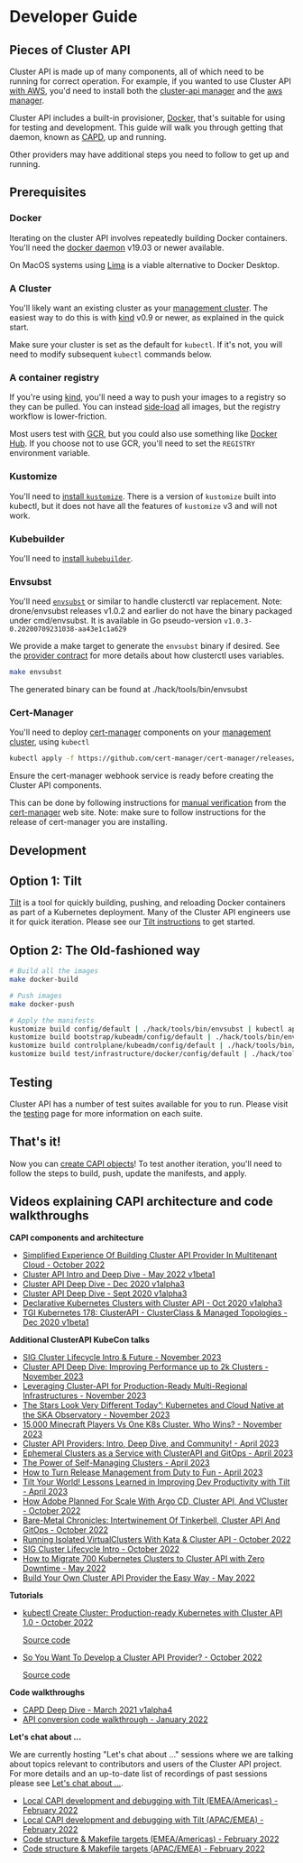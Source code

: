 # Developer Guide

## Pieces of Cluster API

Cluster API is made up of many components, all of which need to be running for correct operation.
For example, if you wanted to use Cluster API [with AWS][capa], you'd need to install both the [cluster-api manager][capi-manager] and the [aws manager][capa-manager].

Cluster API includes a built-in provisioner, [Docker], that's suitable for using for testing and development.
This guide will walk you through getting that daemon, known as [CAPD], up and running.

Other providers may have additional steps you need to follow to get up and running.

[capa]: https://github.com/kubernetes-sigs/cluster-api-provider-aws
[capi-manager]: https://github.com/kubernetes-sigs/cluster-api/blob/main/main.go
[capa-manager]: https://github.com/kubernetes-sigs/cluster-api-provider-aws/blob/main/main.go
[Docker]: https://github.com/kubernetes-sigs/cluster-api/tree/main/test/infrastructure/docker
[CAPD]: https://github.com/kubernetes-sigs/cluster-api/blob/main/test/infrastructure/docker/README.md

## Prerequisites

### Docker

Iterating on the cluster API involves repeatedly building Docker containers.
You'll need the [docker daemon][docker] v19.03 or newer available.

[docker]: https://docs.docker.com/install/

On MacOS systems using [Lima](https://github.com/lima-vm/lima) is a viable alternative to Docker Desktop.

### A Cluster

You'll likely want an existing cluster as your [management cluster][mcluster].
The easiest way to do this is with [kind] v0.9 or newer, as explained in the quick start.

Make sure your cluster is set as the default for `kubectl`.
If it's not, you will need to modify subsequent `kubectl` commands below.

[mcluster]: ../reference/glossary.md#management-cluster
[kind]: https://github.com/kubernetes-sigs/kind

### A container registry

If you're using [kind], you'll need a way to push your images to a registry so they can be pulled.
You can instead [side-load] all images, but the registry workflow is lower-friction.

Most users test with [GCR], but you could also use something like [Docker Hub][hub].
If you choose not to use GCR, you'll need to set the `REGISTRY` environment variable.

[side-load]: https://kind.sigs.k8s.io/docs/user/quick-start/#loading-an-image-into-your-cluster
[GCR]: https://cloud.google.com/container-registry/
[hub]: https://hub.docker.com/

### Kustomize

You'll need to [install `kustomize`][kustomize].
There is a version of `kustomize` built into kubectl, but it does not have all the features of `kustomize` v3 and will not work.

[kustomize]: https://kubectl.docs.kubernetes.io/installation/kustomize/

### Kubebuilder

You'll need to [install `kubebuilder`][kubebuilder].

[kubebuilder]: https://book.kubebuilder.io/quick-start.html#installation

### Envsubst

You'll need [`envsubst`][envsubst] or similar to handle clusterctl var replacement. Note: drone/envsubst releases v1.0.2 and earlier do not have the binary packaged under cmd/envsubst. It is available in Go pseudo-version `v1.0.3-0.20200709231038-aa43e1c1a629`

We provide a make target to generate the `envsubst` binary if desired. See the [provider contract][provider-contract] for more details about how clusterctl uses variables.

```bash
make envsubst
```

The generated binary can be found at ./hack/tools/bin/envsubst

[envsubst]: https://github.com/drone/envsubst
[provider-contract]: providers/contracts/clusterctl.md

### Cert-Manager

You'll need to deploy [cert-manager] components on your [management cluster][mcluster], using `kubectl`

```bash
kubectl apply -f https://github.com/cert-manager/cert-manager/releases/download/v1.18.1/cert-manager.yaml
```

Ensure the cert-manager webhook service is ready before creating the Cluster API components.

This can be done by following instructions for [manual verification](https://cert-manager.io/docs/installation/verify/#manual-verification)
from the [cert-manager] web site.
Note: make sure to follow instructions for the release of cert-manager you are installing.

[cert-manager]: https://github.com/cert-manager/cert-manager

## Development

## Option 1: Tilt

[Tilt][tilt] is a tool for quickly building, pushing, and reloading Docker containers as part of a Kubernetes deployment.
Many of the Cluster API engineers use it for quick iteration. Please see our [Tilt instructions] to get started.

[tilt]: https://tilt.dev
[capi-dev]: https://github.com/chuckha/capi-dev
[Tilt instructions]: core/tilt.md

## Option 2: The Old-fashioned way

```bash
# Build all the images
make docker-build

# Push images
make docker-push

# Apply the manifests
kustomize build config/default | ./hack/tools/bin/envsubst | kubectl apply -f -
kustomize build bootstrap/kubeadm/config/default | ./hack/tools/bin/envsubst | kubectl apply -f -
kustomize build controlplane/kubeadm/config/default | ./hack/tools/bin/envsubst | kubectl apply -f -
kustomize build test/infrastructure/docker/config/default | ./hack/tools/bin/envsubst | kubectl apply -f -
```

## Testing

Cluster API has a number of test suites available for you to run. Please visit the [testing][testing] page for more
information on each suite.

[testing]: core/testing.md

## That's it!

Now you can [create CAPI objects][qs]!
To test another iteration, you'll need to follow the steps to build, push, update the manifests, and apply.

[qs]: ../user/quick-start.md

## Videos explaining CAPI architecture and code walkthroughs

**CAPI components and architecture**

* [Simplified Experience Of Building Cluster API Provider In Multitenant Cloud - October 2022](https://www.youtube.com/watch?v=1oj9BuV2dzA)
* [Cluster API Intro and Deep Dive - May 2022 v1beta1](https://www.youtube.com/watch?v=9H8flXm_lKk)
* [Cluster API Deep Dive - Dec 2020 v1alpha3](https://youtu.be/npFO5Fixqcc)
* [Cluster API Deep Dive - Sept 2020 v1alpha3](https://youtu.be/9SfuQQeeK6Q)
* [Declarative Kubernetes Clusters with Cluster API - Oct 2020 v1alpha3](https://youtu.be/i6OWn2zRsZg)
* [TGI Kubernetes 178: ClusterAPI - ClusterClass & Managed Topologies - Dec 2020 v1beta1](https://www.youtube.com/watch?v=U9CDND0nzRI&list=PL7bmigfV0EqQzxcNpmcdTJ9eFRPBe-iZa&index=5)

**Additional ClusterAPI KubeCon talks**

* [SIG Cluster Lifecycle Intro & Future - November 2023](https://www.youtube.com/watch?v=MM0YPhIel2M)
* [Cluster API Deep Dive: Improving Performance up to 2k Clusters - November 2023](https://www.youtube.com/watch?v=bRPfmviTi3s)
* [Leveraging Cluster-API for Production-Ready Multi-Regional Infrastructures - November 2023](https://www.youtube.com/watch?v=BDjhGEVJ0Gs)
* [The Stars Look Very Different Today”: Kubernetes and Cloud Native at the SKA Observatory - November 2023](https://www.youtube.com/watch?v=quW8FbW1fVM)
* [15,000 Minecraft Players Vs One K8s Cluster. Who Wins? - November 2023](https://www.youtube.com/watch?v=4YNp2vb9NTA)
* [Cluster API Providers: Intro, Deep Dive, and Community! - April 2023](https://www.youtube.com/watch?v=QA4OhqLKJn4)
* [Ephemeral Clusters as a Service with ClusterAPI and GitOps - April 2023](https://www.youtube.com/watch?v=cXIo8C7yWvg)
* [The Power of Self-Managing Clusters - April 2023](https://www.youtube.com/watch?v=tNUH_8MFyTc)
* [How to Turn Release Management from Duty to Fun - April 2023](https://www.youtube.com/watch?v=sgP3tyGJ5tQ)
* [Tilt Your World! Lessons Learned in Improving Dev Productivity with Tilt - April 2023](https://www.youtube.com/watch?v=h6llT5Bg97g)
* [How Adobe Planned For Scale With Argo CD, Cluster API, And VCluster - October 2022](https://www.youtube.com/watch?v=p8BluR5WT5w)
* [Bare-Metal Chronicles: Intertwinement Of Tinkerbell, Cluster API And GitOps - October 2022](https://www.youtube.com/watch?v=NCFUUjTw6hA)
* [Running Isolated VirtualClusters With Kata & Cluster API - October 2022](https://www.youtube.com/watch?v=T6w3YrExorY)
* [SIG Cluster Lifecycle Intro - October 2022](https://www.youtube.com/watch?v=0Zo0cWYU0fM)
* [How to Migrate 700 Kubernetes Clusters to Cluster API with Zero Downtime - May 2022](https://www.youtube.com/watch?v=KzYV-fJ_wH0)
* [Build Your Own Cluster API Provider the Easy Way - May 2022](https://www.youtube.com/watch?v=HSdgmcAAXa8)

**Tutorials**

* [kubectl Create Cluster: Production-ready Kubernetes with Cluster API 1.0 - October 2022](https://kccncna2022.sched.com/event/1BZDs)

  [Source code](https://github.com/ykakarap/kubecon-na-22-capi-lab)
* [So You Want To Develop a Cluster API Provider? - October 2022](https://kccncna2022.sched.com/event/182Ha)

  [Source code](https://capi-samples.github.io/kubecon-na-2022-tutorial/)

**Code walkthroughs**

* [CAPD Deep Dive - March 2021 v1alpha4](https://youtu.be/67kEp471MPk)
* [API conversion code walkthrough - January 2022](https://www.youtube.com/watch?v=Mk14N4SelNk)

**Let's chat about ...**

We are currently hosting "Let's chat about ..." sessions where we are talking about topics relevant to
contributors and users of the Cluster API project. For more details and an up-to-date list of recordings of past sessions please
see [Let's chat about ...](https://github.com/kubernetes-sigs/cluster-api/discussions/6106).

* [Local CAPI development and debugging with Tilt (EMEA/Americas) - February 2022](https://www.youtube.com/watch?v=tEIRGmJahWs)
* [Local CAPI development and debugging with Tilt (APAC/EMEA) - February 2022](https://www.youtube.com/watch?v=CM-dotO2nSU)
* [Code structure & Makefile targets (EMEA/Americas) - February 2022](https://www.youtube.com/watch?v=_prbOnziCJw)
* [Code structure & Makefile targets (APAC/EMEA) - February 2022](https://www.youtube.com/watch?v=Y6Gws65H1tE)

